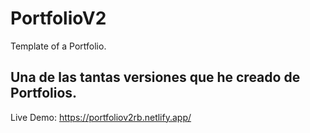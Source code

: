 # PortfolioV2
Template of a Portfolio.

## Una de las tantas versiones que he creado de Portfolios.

Live Demo: https://portfoliov2rb.netlify.app/ 
